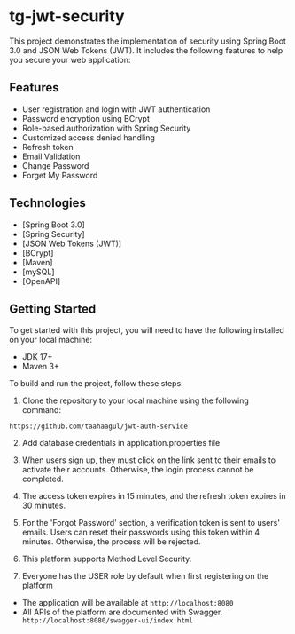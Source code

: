 # tg-jwt-security

This project demonstrates the implementation of security using Spring Boot 3.0 and JSON Web Tokens (JWT). It includes the following features to help you secure your web application:

## Features

- User registration and login with JWT authentication
- Password encryption using BCrypt
- Role-based authorization with Spring Security
- Customized access denied handling
- Refresh token
- Email Validation
- Change Password
- Forget My Password

## Technologies

- [Spring Boot 3.0]
- [Spring Security]
- [JSON Web Tokens (JWT)]
- [BCrypt]
- [Maven]
- [mySQL]
- [OpenAPI]

## Getting Started 

To get started with this project, you will need to have the following installed on your local machine:

- JDK 17+
- Maven 3+

To build and run the project, follow these steps:

1. Clone the repository to your local machine using the following command:

```https://github.com/taahaagul/jwt-auth-service ```

2. Add database credentials in application.properties file

3. When users sign up, they must click on the link sent to their emails to activate their accounts. Otherwise, the login process cannot be completed.

4. The access token expires in 15 minutes, and the refresh token expires in 30 minutes.

5. For the 'Forgot Password' section, a verification token is sent to users' emails. Users can reset their passwords using this token within 4 minutes. Otherwise, the process will be rejected.

6. This platform supports Method Level Security. 

7. Everyone has the USER role by default when first registering on the platform

- The application will be available at 
```http://localhost:8080```
- All APIs of the platform are documented with Swagger. ``` http://localhost:8080/swagger-ui/index.html```